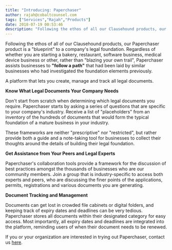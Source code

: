 ```yaml
---
title: "Introducing: Paperchaser"
author: rajah@cobaltcounsel.com
tags: ["Services","Rajah","Products"]
date: 2018-07-19 00:53:46
description: "Following the ethos of all our Clausehound products, our Paperchaser product is a 'blueprint' to a company's legal foundation.  Regardless of whether you are starting a bakery, restaurant, software bu..."
---
```


Following the ethos of all of our Clausehound products, our Paperchaser product is a "blueprint" to a company's legal foundation. Regardless of whether you are starting a bakery, restaurant, software business, medical device business or other, rather than "blazing your own trail", Paperchaser assists businesses to **"follow a path"** that had been laid by similar businesses who had investigated the foundation elements previously.

A platform that lets you create, manage and track all legal documents.

**Know What Legal Documents Your Company Needs**

Don't start from scratch when determining which legal documents you require. Paperchaser starts by asking a series of questions that are specific to your company's industry. Receive a list of "placeholders" from an inventory of the hundreds of documents that would form the typical foundation of a mature business in your industry.

These frameworks are neither "prescriptive" nor "restricted", but rather provide both a guide and a note-taking tool for businesses to collect their thoughts around the details of building their legal foundation.

**Get Assistance from Your Peers and Legal Experts**

Paperchaser's collaboration tools provide a framework for the discussion of best practices amongst the thousands of businesses who are our community members. Join a group that is industry-specific to access both experts and peers, who are discussing the finer points of the applications, permits, registrations and various documents you are generating.

**Document Tracking and Management**

Documents can get lost in crowded file cabinets or digital folders, and keeping track of expiry dates and deadlines can be very tedious. Paperchaser stores all documents within their designated category for easy access. Most importantly, all expiry dates and deadlines are integrated into the platform, reminding users of when their document needs to be renewed.

If you or your organization are interested in trying out Paperchaser, contact us [here](mailto:rajah@clausehound.com).
